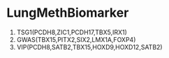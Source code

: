 # LungMethBiomarker
1. TSG1(PCDH8,ZIC1,PCDH17,TBX5,IRX1)
2. GWAS(TBX15,PITX2,SIX2,LMX1A,FOXP4)
3. VIP(PCDH8,SATB2,TBX15,HOXD9,HOXD12,SATB2)

